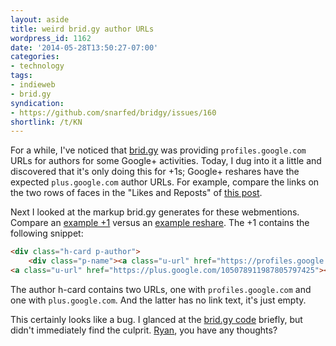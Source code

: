 ```yaml
---
layout: aside
title: weird brid.gy author URLs
wordpress_id: 1162
date: '2014-05-28T13:50:27-07:00'
categories:
- technology
tags:
- indieweb
- brid.gy
syndication:
- https://github.com/snarfed/bridgy/issues/160
shortlink: /t/KN
---
```

For a while, I've noticed that [brid.gy][] was providing `profiles.google.com` URLs for authors for some Google+
activities.  Today, I dug into it a little and discovered that it's only doing this for +1s; Google+ reshares have the
expected `plus.google.com` author URLs.  For example, compare the links on the two rows of faces in the "Likes and
Reposts" of [this post][].

Next I looked at the markup brid.gy generates for these webmentions.  Compare an [example +1][] versus an [example
reshare][].  The +1 contains the following snippet:

``` html
<div class="h-card p-author">
    <div class="p-name"><a class="u-url" href="https://profiles.google.com/105078911987805797425">Cristian Gary Bufadel</a></div>
<a class="u-url" href="https://plus.google.com/105078911987805797425"></a>
```

The author h-card contains two URLs, one with `profiles.google.com` and one with `plus.google.com`.  And the latter has
no link text, it's just empty.

This certainly looks like a bug. I glanced at the [brid.gy code][] briefly, but didn't immediately find the culprit.
[Ryan][], you have any thoughts?

[brid.gy]: https://www.brid.gy/
[this post]: /2014/05/go-rest-apis-and-pointers#comments
[example +1]: https://brid-gy.appspot.com/like/googleplus/111832530347449196055/z13btbeotxa1xlagq04cjrvwdoeagrwasvc0k/105078911987805797425
[example reshare]: https://brid-gy.appspot.com/repost/googleplus/111832530347449196055/z12fcrxzklu1vrctk23xyz2h2ln5z1qau04/103038387682807517504
[brid.gy code]: https://github.com/snarfed/bridgy
[Ryan]: https://snarfed.org/
